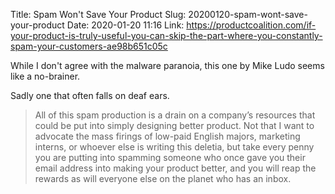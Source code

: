 Title: Spam Won't Save Your Product
Slug: 20200120-spam-wont-save-your-product
Date: 2020-01-20 11:16
Link: https://productcoalition.com/if-your-product-is-truly-useful-you-can-skip-the-part-where-you-constantly-spam-your-customers-ae98b651c05c

While I don't agree with the malware paranoia, this one by Mike Ludo seems like a no-brainer.

Sadly one that often falls on deaf ears.

> All of this spam production is a drain on a company’s resources that could be put into simply designing better product. Not that I want to advocate the mass firings of low-paid English majors, marketing interns, or whoever else is writing this deletia, but take every penny you are putting into spamming someone who once gave you their email address into making your product better, and you will reap the rewards as will everyone else on the planet who has an inbox.
